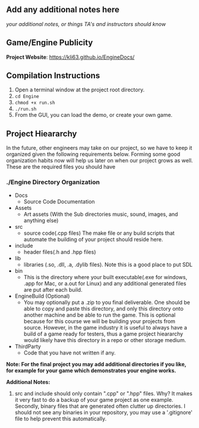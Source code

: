 ## Add any additional notes here

_your additional notes, or things TA's and instructors should know_

## Game/Engine Publicity

**Project Website**: https://kli63.github.io/EngineDocs/

## Compilation Instructions

1. Open a terminal window at the project root directory.
2. `cd Engine`
3. `chmod +x run.sh`
4. `./run.sh`
5. From the GUI, you can load the demo, or create your own game.

## Project Hieararchy

In the future, other engineers may take on our project, so we have to keep it organized given the following requirements below. Forming some good organization habits now will help us later on when our project grows as well. These are the required files you should have

### ./Engine Directory Organization

- Docs
  - Source Code Documentation
- Assets
  - Art assets (With the Sub directories music, sound, images, and anything else)
- src
  - source code(.cpp files) The make file or any build scripts that automate the building of your project should reside here.
- include
  - header files(.h and .hpp files)
- lib
  - libraries (.so, .dll, .a, .dylib files). Note this is a good place to put SDL
- bin
  - This is the directory where your built executable(.exe for windows, .app for Mac, or a.out for Linux) and any additional generated files are put after each build.
- EngineBuild (Optional)
  - You may optionally put a .zip to you final deliverable. One should be able to copy and paste this directory, and only this directory onto another machine and be able to run the game. This is optional because for this course we will be building your projects from source. However, in the game industry it is useful to always have a build of a game ready for testers, thus a game project hieararchy would likely have this directory in a repo or other storage medium.
- ThirdParty
  - Code that you have not written if any.

**Note: For the final project you may add additional directories if you like, for example for your game which demonstrates your engine works.**

**Additional Notes:**

1. src and include should only contain ".cpp" or ".hpp" files. Why? It makes it very fast to do a backup of your game project as one example. Secondly, binary files that are generated often clutter up directories. I should not see any binaries in your repository, you may use a '.gitignore' file to help prevent this automatically.
